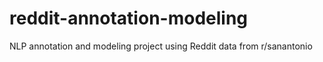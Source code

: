 # reddit-annotation-modeling
NLP annotation and modeling project using Reddit data from r/sanantonio
